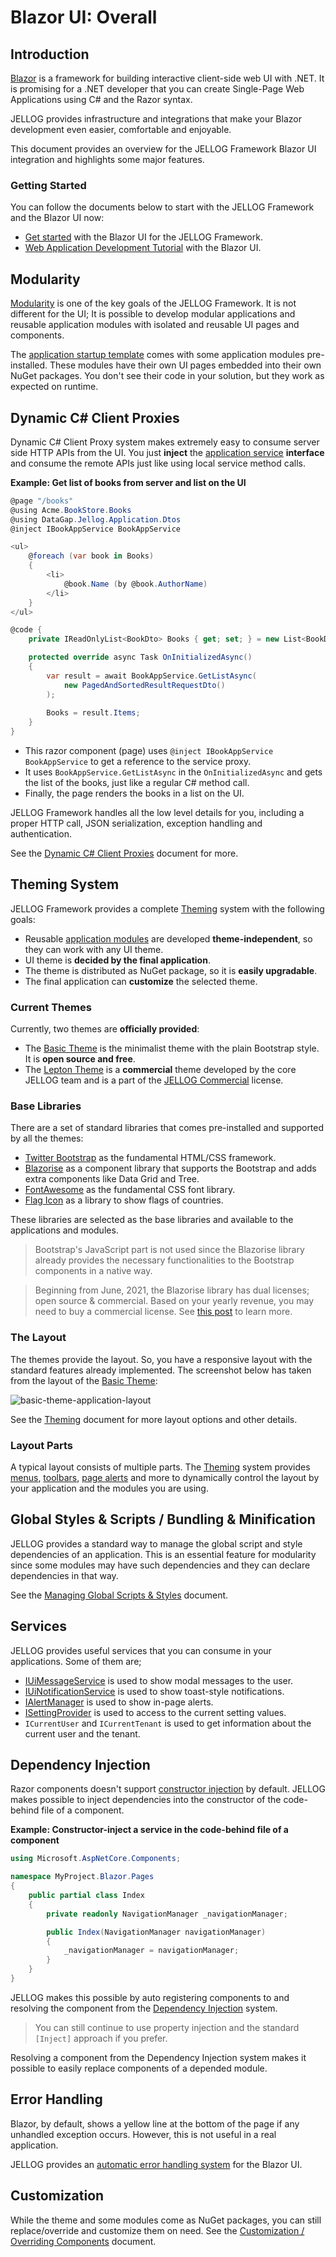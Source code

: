 # Blazor UI: Overall

## Introduction

[Blazor](https://docs.microsoft.com/en-us/aspnet/core/blazor/) is a framework for building interactive client-side web UI with .NET. It is promising for a .NET developer that you can create Single-Page Web Applications using C# and the Razor syntax.

JELLOG provides infrastructure and integrations that make your Blazor development even easier, comfortable and enjoyable.

This document provides an overview for the JELLOG Framework Blazor UI integration and highlights some major features.

### Getting Started

You can follow the documents below to start with the JELLOG Framework and the Blazor UI now:

* [Get started](../../Getting-Started.md) with the Blazor UI for the JELLOG Framework.
* [Web Application Development Tutorial](../../Tutorials/Part-1.md) with the Blazor UI.

## Modularity

[Modularity](../../Module-Development-Basics.md) is one of the key goals of the JELLOG Framework. It is not different for the UI; It is possible to develop modular applications and reusable application modules with isolated and reusable UI pages and components.

The [application startup template](../../Startup-Templates/Application.md) comes with some application modules pre-installed. These modules have their own UI pages embedded into their own NuGet packages. You don't see their code in your solution, but they work as expected on runtime.

## Dynamic C# Client Proxies

Dynamic C# Client Proxy system makes extremely easy to consume server side HTTP APIs from the UI. You just **inject** the [application service](../../Application-Services.md) **interface** and consume the remote APIs just like using local service method calls.

**Example: Get list of books from server and list on the UI**

````csharp
@page "/books"
@using Acme.BookStore.Books
@using DataGap.Jellog.Application.Dtos
@inject IBookAppService BookAppService

<ul>
    @foreach (var book in Books)
    {
        <li>
            @book.Name (by @book.AuthorName)
        </li>
    }
</ul>

@code {
    private IReadOnlyList<BookDto> Books { get; set; } = new List<BookDto>();

    protected override async Task OnInitializedAsync()
    {
        var result = await BookAppService.GetListAsync(
            new PagedAndSortedResultRequestDto()
        );
        
        Books = result.Items;
    }
}
````

* This razor component (page) uses `@inject IBookAppService BookAppService` to get a reference to the service proxy.
* It uses `BookAppService.GetListAsync` in the `OnInitializedAsync` and gets the list of the books, just like a regular C# method call.
* Finally, the page renders the books in a list on the UI.

JELLOG Framework handles all the low level details for you, including a proper HTTP call, JSON serialization, exception handling and authentication.

See the [Dynamic C# Client Proxies](../../API/Dynamic-CSharp-API-Clients.md) document for more.

## Theming System

JELLOG Framework provides a complete [Theming](Theming.md) system with the following goals:

* Reusable [application modules](../../Modules/Index.md) are developed **theme-independent**, so they can work with any UI theme.
* UI theme is **decided by the final application**.
* The theme is distributed as NuGet package, so it is **easily upgradable**.
* The final application can **customize** the selected theme.

### Current Themes

Currently, two themes are **officially provided**:

* The [Basic Theme](Basic-Theme.md) is the minimalist theme with the plain Bootstrap style. It is **open source and free**.
* The [Lepton Theme](https://commercial.jellog.io/themes) is a **commercial** theme developed by the core JELLOG team and is a part of the [JELLOG Commercial](https://commercial.jellog.io/) license.

### Base Libraries

There are a set of standard libraries that comes pre-installed and supported by all the themes:

* [Twitter Bootstrap](https://getbootstrap.com/) as the fundamental HTML/CSS framework.
* [Blazorise](https://github.com/stsrki/Blazorise) as a component library that supports the Bootstrap and adds extra components like Data Grid and Tree.
* [FontAwesome](https://fontawesome.com/) as the fundamental CSS font library.
* [Flag Icon](https://github.com/lipis/flag-icon-css) as a library to show flags of countries.

These libraries are selected as the base libraries and available to the applications and modules.

> Bootstrap's JavaScript part is not used since the Blazorise library already provides the necessary functionalities to the Bootstrap components in a native way.

> Beginning from June, 2021, the Blazorise library has dual licenses; open source & commercial. Based on your yearly revenue, you may need to buy a commercial license. See [this post](https://blazorise.com/news/announcing-2022-blazorise-plans-and-pricing-updates) to learn more.

### The Layout

The themes provide the layout. So, you have a responsive layout with the standard features already implemented. The screenshot below has taken from the layout of the [Basic Theme](Basic-Theme.md):

![basic-theme-application-layout](../../images/basic-theme-application-layout.png)

See the [Theming](Theming.md) document for more layout options and other details.

### Layout Parts

A typical layout consists of multiple parts. The [Theming](Theming.md) system provides [menus](Navigation-Menu.md), [toolbars](Toolbars.md), [page alerts](Page-Alerts.md) and more to dynamically control the layout by your application and the modules you are using.

## Global Styles & Scripts / Bundling & Minification

JELLOG provides a standard way to manage the global script and style dependencies of an application. This is an essential feature for modularity since some modules may have such dependencies and they can declare dependencies in that way.

See the [Managing Global Scripts & Styles](Global-Scripts-Styles.md) document.

## Services

JELLOG provides useful services that you can consume in your applications. Some of them are;

* [IUiMessageService](Message.md) is used to show modal messages to the user.
* [IUiNotificationService](Notification.md) is used to show toast-style notifications.
* [IAlertManager](Page-Alerts.md) is used to show in-page alerts.
* [ISettingProvider](Settings.md) is used to access to the current setting values.
* `ICurrentUser` and `ICurrentTenant` is used to get information about the current user and the tenant.

## Dependency Injection

Razor components doesn't support [constructor injection](../../Dependency-Injection.md) by default. JELLOG makes possible to inject dependencies into the constructor of the code-behind file of a component.

**Example: Constructor-inject a service in the code-behind file of a component**

````csharp
using Microsoft.AspNetCore.Components;

namespace MyProject.Blazor.Pages
{
    public partial class Index
    {
        private readonly NavigationManager _navigationManager;

        public Index(NavigationManager navigationManager)
        {
            _navigationManager = navigationManager;
        }
    }
}
````

JELLOG makes this possible by auto registering components to and resolving the component from the [Dependency Injection](../../Dependency-Injection.md) system.

> You can still continue to use property injection and the standard `[Inject]` approach if you prefer.

Resolving a component from the Dependency Injection system makes it possible to easily replace components of a depended module.

## Error Handling

Blazor, by default, shows a yellow line at the bottom of the page if any unhandled exception occurs. However, this is not useful in a real application.

JELLOG provides an [automatic error handling system](Error-Handling.md) for the Blazor UI.

## Customization

While the theme and some modules come as NuGet packages, you can still replace/override and customize them on need. See the [Customization / Overriding Components](Customization-Overriding-Components.md) document.
